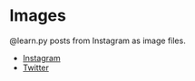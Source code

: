 # Images
@learn.py posts from Instagram as image files.

* <a href="https://instagram.com/learn.py">Instagram</a>
* <a href="https://twitter.com/learn_py">Twitter</a>
